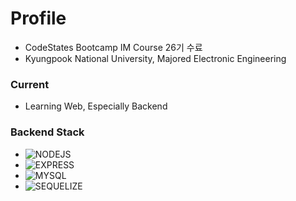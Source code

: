 # Profile
- CodeStates Bootcamp IM Course 26기 수료
- Kyungpook National University, Majored Electronic Engineering





### Current
- Learning Web, Especially Backend





### Backend Stack
- ![NODEJS](https://img.shields.io/badge/BACK-NODEJS-brightgreen)
- ![EXPRESS](https://img.shields.io/badge/BACK-EXPRESS-lightgrey)
- ![MYSQL](https://img.shields.io/badge/BACK-MYSQL-blue)
- ![SEQUELIZE](https://img.shields.io/badge/BACK-SEQUELIZE-red)
